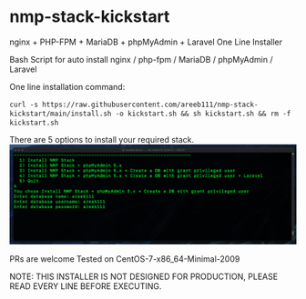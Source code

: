 # nmp-stack-kickstart
nginx + PHP-FPM + MariaDB + phpMyAdmin + Laravel One Line Installer

Bash Script for auto install nginx / php-fpm / MariaDB / phpMyAdmin / Laravel

One line installation command: 

```
curl -s https://raw.githubusercontent.com/areeb111/nmp-stack-kickstart/main/install.sh -o kickstart.sh && sh kickstart.sh && rm -f kickstart.sh
```

There are 5 options to install your required stack.
![NMP Stack Screenshot](/screenshot.png?raw=true "NMP Stack Screenshot")


PRs are welcome
Tested on CentOS-7-x86_64-Minimal-2009

NOTE: THIS INSTALLER IS NOT DESIGNED FOR PRODUCTION, PLEASE READ EVERY LINE BEFORE EXECUTING.
